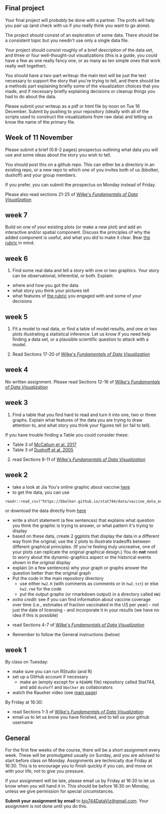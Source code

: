 
## Final project ##

Your final project will _probably_ be done with a partner. The profs will help you pair up (and check with us if you really think you want to go alone).

The project should consist of an exploration of some data. There should be a consistent topic but you needn't use only a single data file.

Your project should consist roughly of a brief description of the data set, and three or four well-thought-out visualizations (this is a guide, you could have a few as one really fancy one, or as many as ten simple ones that work really well together).

You should have a two-part writeup: the main text will be just the text necessary to support the story that you're trying to tell, and there should be a methods part explaining briefly some of the visualization choices that you made, and if necessary briefly explaining decisions or cleanup things you had to do about the data.

Please submit your writeup as a pdf or html file by noon on Tue 16 December. Submit by pushing to your repository (ideally with all of the scripts used to construct the visualizations from raw data) and letting us know the name of the primary file.

## Week of 11 November

Please submit a brief (0.6-2 pages) prospectus outlining what data you will use and some ideas about the story you wish to tell.

You should post this on a github repo. This can either be a directory in an existing repo, or a new repo to which one of you invites both of us (bbolker, dushoff) and your group members.

If you prefer, you can submit the prospectus on Monday instead of Friday.

Please also read sections 21-25 of [Wilke's _Fundamentals of Data Visualization_](https://serialmentor.com/dataviz/)

## week 7

Build on one of your existing plots (or make a new plot) and add an interactive and/or spatial component. Discuss the principles of why the added component is useful, and what you did to make it clear.  Bear [the rubric](rubric.html) in mind.


## week 6

1. Find some real data and tell a story with one or two graphics. Your story can be observational, inferential, or both. Explain:

* where and how you got the data
* what story you think your pictures tell
* what features of [the rubric](rubric.html) you engaged with and some of your decisions

## week 5

1. Fit a model to real data, or find a table of model results, and one or two plots illustrating a statistical inference. Let us know if you need help finding a data set, or a plausible scientific question to attack with a model.

2. Read Sections 17-20 of [Wilke's _Fundamentals of Data Visualization_](https://serialmentor.com/dataviz/)

## week 4

No written assignment. Please read Sections 12-16 of [Wilke's _Fundamentals of Data Visualization_](https://serialmentor.com/dataviz/)

## week 3

1. Find a table that you find hard to read and turn it into one, two or three graphs. Explain what features of the data you are trying to draw attention to, and what story you think your figures tell (or fail to tell).

If you have trouble finding a Table you could consider these:

* Table 3 of [McCallum et al. 2017](http://www.sciencedirect.com/science/article/pii/S0166445X16303757)
* Table 3 of [Dushoff et al. 2005](https://academic.oup.com/aje/article/163/2/181/95820)

2. read Sections 8-11 of [Wilke's _Fundamentals of Data Visualization_](https://serialmentor.com/dataviz/)

## week 2

* take a look at Jia You's online graphic about vaccine [here](http://www.sciencemag.org/news/2017/04/here-s-visual-proof-why-vaccines-do-more-good-harm)
* to get the data, you can use
```{r eval=FALSE}
readr::read_csv("https://bbolker.github.io/stat744/data/vaccine_data_online.csv")
```
or download the data directly from [here](http://sciencestatic.aws.aaas.org.s3.amazonaws.com/article-resources/vaccine-war/vaccine_data_online.csv)

* write a short statement (a few sentences) that explains what question you think the graphic is trying to answer, or what pattern it's trying to display
* based on these data, create 2 ggplots that display the data in a different way from the original; use the 2 plots to illustrate tradeoffs between different graphical principles. (If you're feeling truly uncreative, one of your plots can replicate the original graphical design.) You do **not** need to worry about the dynamic-graphics aspect or the historical events shown in the original display
* explain (in a few sentences) why your graph or graphs answer the question better than the original graph
* Put the code in the main repository directory
	* use either `hw2.R` (with comments as comments or in `hw2.txt`) or else `hw2.rmd` for the code
	* put the output graphs (or rmarkdown output) in a directory called `HW2` 
* *extra credit*: see if you can find information about vaccine coverage over time (i.e., estimates of fraction vaccinated in the US per year) - not just the date of licensing - and incorporate it in your results (we have no idea if this is possible)

- read Sections 4-7 of [Wilke's _Fundamentals of Data Visualization_](https://serialmentor.com/dataviz/)

* Remember to follow the General instructions (below)

## week 1

By class on Tuesday:

- make sure you can run RStudio (and R)
- set up a GitHub account if necessary
	* make an (empty except for a `README` file) repository called Stat744, and add `dushoff` and `bbolker` as collaborators
- watch the Rausher video (see [main page](index.html))

By Friday at 16:30:

- read Sections 1-3 of [Wilke's _Fundamentals of Data Visualization_](https://serialmentor.com/dataviz/)
- email us to let us know you have finished, and to tell us your github username

## General

For the first few weeks of the course, there will be a short assignment every week. These will be promulgated usually on Sunday, and you are advised to start before class on Monday. Assignments are technically due Friday at 16:30. This is to encourage you to finish quickly if you can, and move on with your life, not to give you pressure. 

If your assignment will be late, please email us by Friday at 16:30 to let us know when you will hand it in. This should be before 16:30 on Monday, unless we give permission for special circumstances.

**Submit your assignment by email** to [bio744DataViz@gmail.com](mailto:bio744DataViz@gmail.com). Your assignment is not done until you do this. 

<!-- Comment
    See QMEE/ assignments for more text that we will want to adapt when we give them R assignments.
-->

